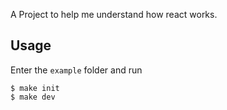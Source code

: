 A Project to help me understand how react works.

## Usage

Enter the `example` folder and run

```
$ make init
$ make dev
```